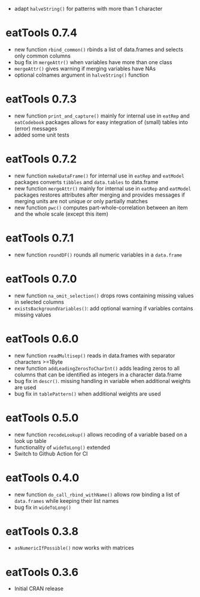 * adapt `halveString()` for patterns with more than 1 character

# eatTools 0.7.4

* new function `rbind_common()` rbinds a list of data.frames and selects only common columns
* bug fix in `mergeAttr()` when variables have more than one class
* `mergeAttr()` gives warning if merging variables have NAs
* optional colnames argument in `halveString()` function 

# eatTools 0.7.3

* new function `print_and_capture()` mainly for internal use in `eatRep` and `eatCodebook` packages allows for easy integration of (small) tables into (error) messages
* added some unit tests

# eatTools 0.7.2

* new function `makeDataFrame()` for internal use in `eatRep` and `eatModel` packages converts `tibbles` and `data.tables` to data.frame
* new function `mergeAttr()` mainly for internal use in `eatRep` and `eatModel` packages restores attributes after merging and provides messages if merging units are not unique or only partially matches
* new function `pwc()` computes part-whole-correlation between an item and the whole scale (except this item)

# eatTools 0.7.1

* new function `roundDF()` rounds all numeric variables in a `data.frame`

# eatTools 0.7.0

* new function `na_omit_selection()` drops rows containing missing values in selected columns
* `existsBackgroundVariables()`: add optional warning if variables contains missing values

# eatTools 0.6.0

* new function `readMultisep()` reads in data.frames with separator characters >=1Byte
* new function `addLeadingZerosToCharInt()` adds leading zeros to all columns that can be identified as integers in a character data.frame
* bug fix in `descr()`. missing handling in variable when additional weights are used  
* bug fix in `tablePattern()` when additional weights are used

# eatTools 0.5.0

* new function `recodeLookup()` allows recoding of a variable based on a look up table
* functionality of `wideToLong()` extended
* Switch to Github Action for CI

# eatTools 0.4.0

* new function `do_call_rbind_withName()` allows row binding a list of `data.frames` while keeping their list names 
* bug fix in `wideToLong()`

# eatTools 0.3.8

* `asNumericIfPossible()` now works with matrices

# eatTools 0.3.6

* Initial CRAN release
